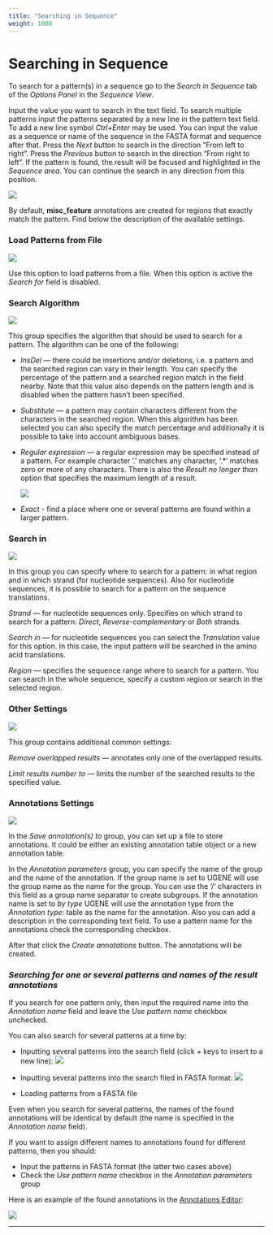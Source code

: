 ```yaml
---
title: "Searching in Sequence"
weight: 1000
---
```



# Searching in Sequence

To search for a pattern(s) in a sequence go to the _Search in Sequence_ tab of the _Options Panel_ in the _Sequence View_.

Input the value you want to search in the text field. To search multiple patterns input the patterns separated by a new line in the pattern text field. To add a new line symbol _Ctrl+Enter_ may be used. You can input the value as a sequence or name of the sequence in the FASTA format and sequence after that. Press the _Next_ button to search in the direction “From left to right”. Press the _Previous_ button to search in the direction “From right to left”. If the pattern is found, the result will be focused and highlighted in the _Sequence area_. You can continue the search in any direction from this position.


![](/images/65929429/65929430.png)

By default, **misc\_feature** annotations are created for regions that exactly match the pattern. Find below the description of the available settings.

### Load Patterns from File


![](/images/65929429/65929431.png)

Use this option to load patterns from a file. When this option is active the _Search for_ field is disabled.

### Search Algorithm


![](/images/65929429/65929432.png)

This group specifies the algorithm that should be used to search for a pattern. The algorithm can be one of the following:

*   _InsDel_ — there could be insertions and/or deletions, i.e. a pattern and the searched region can vary in their length. You can specify the percentage of the pattern and a searched region match in the field nearby. Note that this value also depends on the pattern length and is disabled when the pattern hasn’t been specified.
*   _Substitute_ — a pattern may contain characters different from the characters in the searched region. When this algorithm has been selected you can also specify the match percentage and additionally it is possible to take into account ambiguous bases.
*   _Regular expression_ — a regular expression may be specified instead of a pattern. For example character ‘.’ matches any character, ‘.\*’ matches zero or more of any characters. There is also the _Result no longer than_ option that specifies the maximum length of a result.


    ![](/images/65929429/65929433.png)

*   _Exact_ - find a place where one or several patterns are found within a larger pattern.

### Search in


![](/images/65929429/65929434.png)

In this group you can specify where to search for a pattern: in what region and in which strand (for nucleotide sequences). Also for nucleotide sequences, it is possible to search for a pattern on the sequence translations.

_Strand_ — for nucleotide sequences only. Specifies on which strand to search for a pattern: _Direct_, _Reverse-complementary_ or _Both_ strands.

_Search in_ — for nucleotide sequences you can select the _Translation_ value for this option. In this case, the input pattern will be searched in the amino acid translations.

_Region_ — specifies the sequence range where to search for a pattern. You can search in the whole sequence, specify a custom region or search in the selected region.

### Other Settings


![](/images/65929429/65929435.png)

This group contains additional common settings:

_Remove overlapped results_ — annotates only one of the overlapped results.

_Limit results number to_ — limits the number of the searched results to the specified value.

### Annotations Settings


![](/images/65929429/65929436.png)

In the _Save annotation(s) to_ group, you can set up a file to store annotations.  It could be either an existing annotation table object or a new annotation table.

In the _Annotation parameters_ group, you can specify the name of the group and the name of the annotation. If the group name is set to <auto> UGENE will use the group name as the name for the group. You can use the ‘/’ characters in this field as a group name separator to create subgroups. If the annotation name is set to _by type_ UGENE will use the annotation type from the _Annotation type:_ table as the name for the annotation. Also you can add a description in the corresponding text field. To use a pattern name for the annotations check the corresponding checkbox.

After that click the _Create annotations_ button. The annotations will be created.

### _Searching for one or several patterns and names of the result annotations_

If you search for one pattern only, then input the required name into the _Annotation name_ field and leave the _Use pattern name_ checkbox unchecked.

You can also search for several patterns at a time by:

*   Inputting several patterns into the search field (click _<Ctrl> + <Enter>_ keys to insert to a new line):
    ![](/images/65929429/65929436.png)




*   Inputting several patterns into the search filed in FASTA format:
    ![](/images/65929429/65929437.png)
*   Loading patterns from a FASTA file

Even when you search for several patterns, the names of the found annotations will be identical by default (the name is specified in the _Annotation name_ field).

If you want to assign different names to annotations found for different patterns, then you should:

*   Input the patterns in FASTA format (the latter two cases above)
*   Check the _Use pattern name_ checkbox in the _Annotation parameters_ group

Here is an example of the found annotations in the [Annotations Editor](annotations-editor.md):

![](/images/65929429/65929438.png)



---
